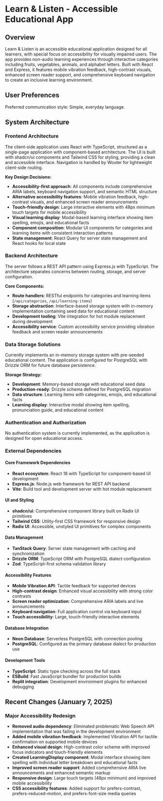 # Learn & Listen - Accessible Educational App

## Overview

Learn & Listen is an accessible educational application designed for all learners, with special focus on accessibility for visually impaired users. The app provides non-audio learning experiences through interactive categories including fruits, vegetables, animals, and alphabet letters. Built with React and Express, it features mobile vibration feedback, high-contrast visuals, enhanced screen reader support, and comprehensive keyboard navigation to create an inclusive learning environment.

## User Preferences

Preferred communication style: Simple, everyday language.

## System Architecture

### Frontend Architecture
The client-side application uses React with TypeScript, structured as a single-page application with component-based architecture. The UI is built with shadcn/ui components and Tailwind CSS for styling, providing a clean and accessible interface. Navigation is handled by Wouter for lightweight client-side routing.

**Key Design Decisions:**
- **Accessibility-first approach**: All components include comprehensive ARIA labels, keyboard navigation support, and semantic HTML structure
- **Alternative accessibility features**: Mobile vibration feedback, high-contrast visuals, and enhanced screen reader announcements
- **Touch-friendly design**: Large interactive elements with 48px minimum touch targets for mobile accessibility
- **Visual learning display**: Modal-based learning interface showing item spelling, emojis, and educational facts
- **Component composition**: Modular UI components for categories and learning items with consistent interaction patterns
- **State management**: React Query for server state management and React hooks for local state

### Backend Architecture
The server follows a REST API pattern using Express.js with TypeScript. The architecture separates concerns between routing, storage, and server configuration.

**Core Components:**
- **Route handlers**: RESTful endpoints for categories and learning items (`/api/categories`, `/api/learning-items`)
- **Storage abstraction**: Interface-based storage system with in-memory implementation containing seed data for educational content
- **Development tooling**: Vite integration for hot module replacement during development
- **Accessibility service**: Custom accessibility service providing vibration feedback and screen reader announcements

### Data Storage Solutions
Currently implements an in-memory storage system with pre-seeded educational content. The application is configured for PostgreSQL with Drizzle ORM for future database persistence.

**Storage Strategy:**
- **Development**: Memory-based storage with educational seed data
- **Production-ready**: Drizzle schema defined for PostgreSQL migration
- **Data structure**: Learning items with categories, emojis, and educational facts
- **Learning display**: Interactive modal showing item spelling, pronunciation guide, and educational content

### Authentication and Authorization
No authentication system is currently implemented, as the application is designed for open educational access.

### External Dependencies

#### Core Framework Dependencies
- **React ecosystem**: React 18 with TypeScript for component-based UI development
- **Express.js**: Node.js web framework for REST API backend
- **Vite**: Build tool and development server with hot module replacement

#### UI and Styling
- **shadcn/ui**: Comprehensive component library built on Radix UI primitives
- **Tailwind CSS**: Utility-first CSS framework for responsive design
- **Radix UI**: Accessible, unstyled UI primitives for complex components

#### Data Management
- **TanStack Query**: Server state management with caching and synchronization
- **Drizzle ORM**: TypeScript ORM with PostgreSQL dialect configuration
- **Zod**: TypeScript-first schema validation library

#### Accessibility Features
- **Mobile Vibration API**: Tactile feedback for supported devices
- **High-contrast design**: Enhanced visual accessibility with strong color contrasts
- **Screen reader optimization**: Comprehensive ARIA labels and live announcements
- **Keyboard navigation**: Full application control via keyboard input
- **Touch accessibility**: Large, touch-friendly interactive elements

#### Database Integration
- **Neon Database**: Serverless PostgreSQL with connection pooling
- **PostgreSQL**: Configured as the primary database dialect for production use

#### Development Tools
- **TypeScript**: Static type checking across the full stack
- **ESBuild**: Fast JavaScript bundler for production builds
- **Replit integration**: Development environment plugins for enhanced debugging

## Recent Changes (January 7, 2025)

### Major Accessibility Redesign
- **Removed audio dependency**: Eliminated problematic Web Speech API implementation that was failing in the development environment
- **Added mobile vibration feedback**: Implemented Vibration API for tactile confirmation on supported mobile devices
- **Enhanced visual design**: High-contrast color scheme with improved focus indicators and touch-friendly elements
- **Created LearningDisplay component**: Modal interface showing item spelling with individual letter breakdown and educational facts
- **Improved screen reader support**: Added comprehensive ARIA live announcements and enhanced semantic markup
- **Responsive design**: Large touch targets (48px minimum) and improved mobile accessibility
- **CSS accessibility features**: Added support for prefers-contrast, prefers-reduced-motion, and prefers-font-size media queries